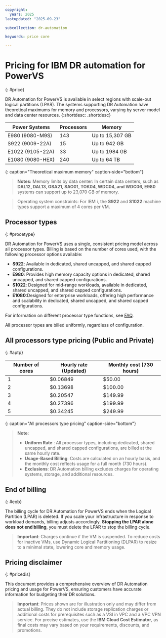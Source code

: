 ```yaml
---
copyright:
  years: 2025
lastupdated: "2025-09-23"

subcollection: dr-automation

keywords: price core

---
```


# Pricing for IBM DR automation for PowerVS
{: #price}

DR Automation for PowerVS is available in select regions with scale-out logical partitions (LPAR). The systems supporting DR Automation have theoretical maximums for memory and processors, varying by server model and data center resources.
{:shortdesc: .shortdesc}


| Power Systems         | Processors | Memory            |
|-----------------------|------------|-------------------|
| E980 (9080-M9S)       | 143        | Up to 15,307 GB  |
| S922 (9009-22A)       | 15         | Up to 942 GB     |
| E1022 (9105-22A)      | 33         | Up to 1984 GB    |
| E1080 (9080-HEX)      | 240        | Up to 64 TB      |

{: caption="Theoretical maximum memory" caption-side="bottom"}

 > **Notes:**
 > Memory limits by data center: In certain data centers, such as **DAL12, DAL13, OSA21, SAO01, TOK04, WDC04, and WDC06, E980** systems can support up to 23,070 GB of memory.

 > Operating system constraints: For IBM i, the **S922** and **S1022** machine types support a maximum of 4 cores per VM.



## Processor types
{: #procetype}

DR Automation for PowerVS uses a single, consistent pricing model across all processor types. Billing is based on the number of cores used, with the following processor options available:

- **S922**: Available in dedicated, shared uncapped, and shared capped configurations.
- **E980**: Provides high memory capacity options in dedicated, shared uncapped, and shared capped configurations.
- **S1022**: Designed for mid-range workloads, available in dedicated, shared uncapped, and shared capped configurations.
- **E1080**:Designed for enterprise workloads, offering high performance and scalability in dedicated, shared uncapped, and shared capped configurations.

For information on different processor type functions, see [FAQ](/docs/dr-automation-powervs?topic=dr-automation-powervs-faqs).

All processor types are billed uniformly, regardless of configuration.

## All processors type pricing (Public and Private)
{: #aptp}

| Number of cores | Hourly rate (Updated) | Monthly cost (730 hours) |
|----------------|----------------------|--------------------------|
| 1              | $0.06849              | $50.00                   |
| 2              | $0.13698              | $100.00                  |
| 3              | $0.20547              | $149.99                  |
| 4              | $0.27396              | $199.99                  |
| 5              | $0.34245              | $249.99                  |
{: caption="All processors type pricing" caption-side="bottom"}


   > **Note**: 
   >
   > - **Uniform Rate** : All processor types, including dedicated, shared uncapped, and shared capped  configurations, are billed at the same hourly rate.
   > - **Usage-Based Billing**: Costs are calculated on an hourly basis, and the monthly cost reflects usage for a full month (730 hours).
   > - **Exclusions**: DR Automation billing excludes charges for operating systems, storage, and additional resources.


## End of billing
{: #eob}

The billing cycle for DR Automation for PowerVS ends when the Logical Partition (LPAR) is deleted. If you scale your infrastructure in response to workload demands, billing adjusts accordingly. **Stopping the LPAR alone does not end billing**, you must delete the LPAR to stop the billing cycle.

> **Important**:
Charges continue if the VM is suspended. To reduce costs for inactive VMs, use Dynamic Logical Partitioning (DLPAR) to resize to a minimal state, lowering core and memory usage.


## Pricing disclaimer
{: #pricedis}

This document provides a comprehensive overview of DR Automation pricing and usage for PowerVS, ensuring customers have accurate information for budgeting their DR solutions.

> **Important**:
Prices shown are for illustration only and may differ from actual billing. They do not include storage replication charges or additional costs for prerequisites such as a VSI in VPC and a VPC VPN service. For precise estimates, use the **IBM Cloud Cost Estimator**, as final costs may vary based on your requirements, discounts, and promotions.
